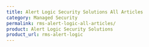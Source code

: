 ```yaml
---
title: Alert Logic Security Solutions All Articles
category: Managed Security
permalink: rms-alert-logic-all-articles/
product: Alert Logic Security Solutions
product_url: rms-alert-logic
---
```


